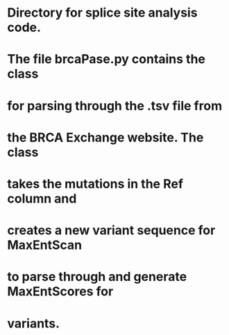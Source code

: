# Directory for splice site analysis code.
# The file brcaPase.py contains the class 
# for parsing through the .tsv file from 
# the BRCA Exchange website. The class 
# takes the mutations in the Ref column and
# creates a new variant sequence for MaxEntScan
# to parse through and generate MaxEntScores for
# variants. 
